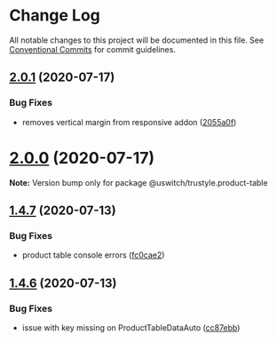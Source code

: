 # Change Log

All notable changes to this project will be documented in this file.
See [Conventional Commits](https://conventionalcommits.org) for commit guidelines.

## [2.0.1](https://github.com/uswitch/trustyle/compare/@uswitch/trustyle.product-table@2.0.0...@uswitch/trustyle.product-table@2.0.1) (2020-07-17)


### Bug Fixes

* removes vertical margin from responsive addon ([2055a0f](https://github.com/uswitch/trustyle/commit/2055a0f))





# [2.0.0](https://github.com/uswitch/trustyle/compare/@uswitch/trustyle.product-table@1.4.7...@uswitch/trustyle.product-table@2.0.0) (2020-07-17)

**Note:** Version bump only for package @uswitch/trustyle.product-table





## [1.4.7](https://github.com/uswitch/trustyle/compare/@uswitch/trustyle.product-table@1.4.6...@uswitch/trustyle.product-table@1.4.7) (2020-07-13)


### Bug Fixes

* product table console errors ([fc0cae2](https://github.com/uswitch/trustyle/commit/fc0cae2))





## [1.4.6](https://github.com/uswitch/trustyle/compare/@uswitch/trustyle.product-table@1.4.5...@uswitch/trustyle.product-table@1.4.6) (2020-07-13)


### Bug Fixes

* issue with key missing on ProductTableDataAuto ([cc87ebb](https://github.com/uswitch/trustyle/commit/cc87ebb))
